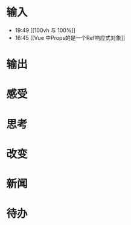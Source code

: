 # 输入
- 19:49 [[100vh 与 100%]] 
- 16:45 [[Vue 中Props的是一个Ref响应式对象]] 

# 输出

# 感受

# 思考

# 改变

# 新闻

# 待办